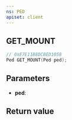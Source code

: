 ```yaml
---
ns: PED
apiset: client
---
```

## GET_MOUNT

```c
// 0xE7E11B8DCBED1058
Ped GET_MOUNT(Ped ped);
```


## Parameters
* **ped**:

## Return value